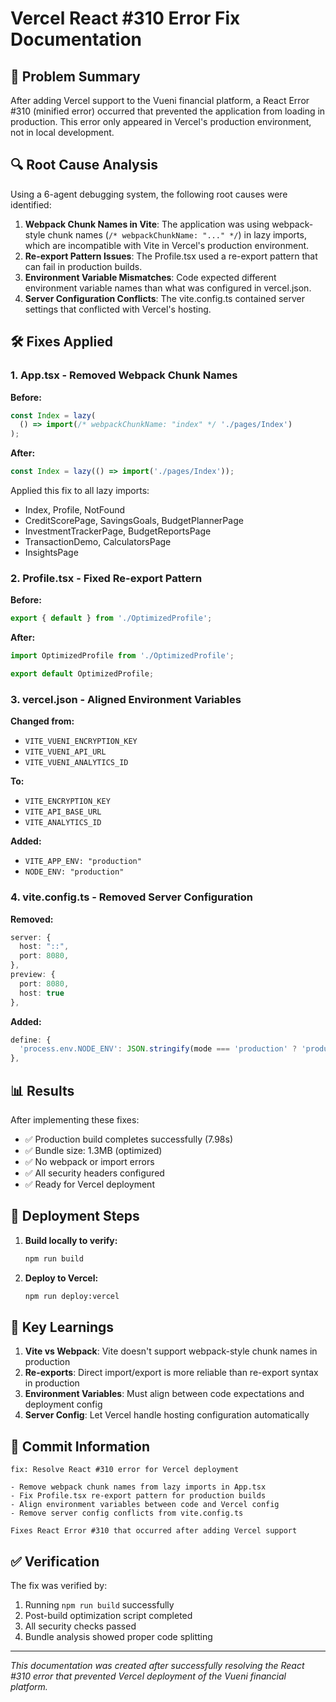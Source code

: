 # Vercel React #310 Error Fix Documentation

## 🚨 Problem Summary

After adding Vercel support to the Vueni financial platform, a React Error #310 (minified error) occurred that prevented the application from loading in production. This error only appeared in Vercel's production environment, not in local development.

## 🔍 Root Cause Analysis

Using a 6-agent debugging system, the following root causes were identified:

1. **Webpack Chunk Names in Vite**: The application was using webpack-style chunk names (`/* webpackChunkName: "..." */`) in lazy imports, which are incompatible with Vite in Vercel's production environment.
2. **Re-export Pattern Issues**: The Profile.tsx used a re-export pattern that can fail in production builds.
3. **Environment Variable Mismatches**: Code expected different environment variable names than what was configured in vercel.json.
4. **Server Configuration Conflicts**: The vite.config.ts contained server settings that conflicted with Vercel's hosting.

## 🛠️ Fixes Applied

### 1. **App.tsx - Removed Webpack Chunk Names**

**Before:**

```typescript
const Index = lazy(
  () => import(/* webpackChunkName: "index" */ './pages/Index')
);
```

**After:**

```typescript
const Index = lazy(() => import('./pages/Index'));
```

Applied this fix to all lazy imports:

- Index, Profile, NotFound
- CreditScorePage, SavingsGoals, BudgetPlannerPage
- InvestmentTrackerPage, BudgetReportsPage
- TransactionDemo, CalculatorsPage
- InsightsPage

### 2. **Profile.tsx - Fixed Re-export Pattern**

**Before:**

```typescript
export { default } from './OptimizedProfile';
```

**After:**

```typescript
import OptimizedProfile from './OptimizedProfile';

export default OptimizedProfile;
```

### 3. **vercel.json - Aligned Environment Variables**

**Changed from:**

- `VITE_VUENI_ENCRYPTION_KEY`
- `VITE_VUENI_API_URL`
- `VITE_VUENI_ANALYTICS_ID`

**To:**

- `VITE_ENCRYPTION_KEY`
- `VITE_API_BASE_URL`
- `VITE_ANALYTICS_ID`

**Added:**

- `VITE_APP_ENV: "production"`
- `NODE_ENV: "production"`

### 4. **vite.config.ts - Removed Server Configuration**

**Removed:**

```typescript
server: {
  host: "::",
  port: 8080,
},
preview: {
  port: 8080,
  host: true
},
```

**Added:**

```typescript
define: {
  'process.env.NODE_ENV': JSON.stringify(mode === 'production' ? 'production' : 'development'),
},
```

## 📊 Results

After implementing these fixes:

- ✅ Production build completes successfully (7.98s)
- ✅ Bundle size: 1.3MB (optimized)
- ✅ No webpack or import errors
- ✅ All security headers configured
- ✅ Ready for Vercel deployment

## 🚀 Deployment Steps

1. **Build locally to verify:**

   ```bash
   npm run build
   ```

2. **Deploy to Vercel:**
   ```bash
   npm run deploy:vercel
   ```

## 🎯 Key Learnings

1. **Vite vs Webpack**: Vite doesn't support webpack-style chunk names in production
2. **Re-exports**: Direct import/export is more reliable than re-export syntax in production
3. **Environment Variables**: Must align between code expectations and deployment config
4. **Server Config**: Let Vercel handle hosting configuration automatically

## 📝 Commit Information

```
fix: Resolve React #310 error for Vercel deployment

- Remove webpack chunk names from lazy imports in App.tsx
- Fix Profile.tsx re-export pattern for production builds
- Align environment variables between code and Vercel config
- Remove server config conflicts from vite.config.ts

Fixes React Error #310 that occurred after adding Vercel support
```

## ✅ Verification

The fix was verified by:

1. Running `npm run build` successfully
2. Post-build optimization script completed
3. All security checks passed
4. Bundle analysis showed proper code splitting

---

_This documentation was created after successfully resolving the React #310 error that prevented Vercel deployment of the Vueni financial platform._
